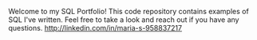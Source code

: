 Welcome to my SQL Portfolio! This code repository contains examples of SQL I've written. Feel free to take a look and reach out if you have any questions.
http://linkedin.com/in/maria-s-958837217
